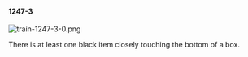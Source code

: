 #### 1247-3
![train-1247-3-0.png](https://github.com/lil-lab/nlvr/raw/master/nlvr/train/images/20/train-1247-3-0.png "train-1247-3-0.png")

There is at least one black item closely touching the bottom of a box.
